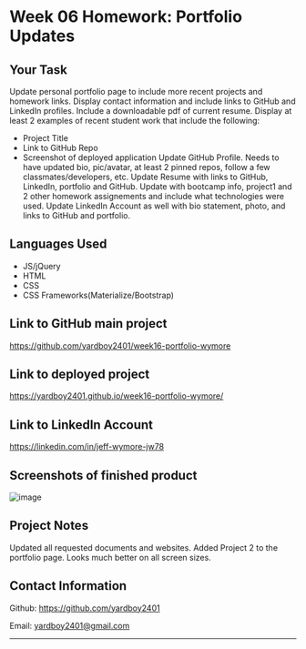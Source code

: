 # Week 06 Homework: Portfolio Updates

## Your Task
Update personal portfolio page to include more recent projects and homework links. Display contact information and include links to GitHub and LinkedIn profiles. Include a downloadable pdf of current resume. Display at least 2 examples of recent student work that include the following:
- Project Title
- Link to GitHub Repo
- Screenshot of deployed application
Update GitHub Profile. Needs to have updated bio, pic/avatar, at least 2 pinned repos, follow a few classmates/developers, etc.
Update Resume with links to GitHub, LinkedIn, portfolio and GitHub. Update with bootcamp info, project1 and 2 other homework assignements and include what technologies were used.
Update LinkedIn Account as well with bio statement, photo, and links to GitHub and portfolio.

## Languages Used
- JS/jQuery
- HTML
- CSS
- CSS Frameworks(Materialize/Bootstrap)

## Link to GitHub main project
https://github.com/yardboy2401/week16-portfolio-wymore

## Link to deployed project
https://yardboy2401.github.io/week16-portfolio-wymore/

## Link to LinkedIn Account
https://linkedin.com/in/jeff-wymore-jw78

## Screenshots of finished product
![image](https://user-images.githubusercontent.com/85953688/149604159-0911c965-3bc0-4f93-8dce-46633fa0f082.png)

## Project Notes
Updated all requested documents and websites. Added Project 2 to the portfolio page. Looks much better on all screen sizes.

## Contact Information 
Github: https://github.com/yardboy2401

Email: yardboy2401@gmail.com

- - - -
